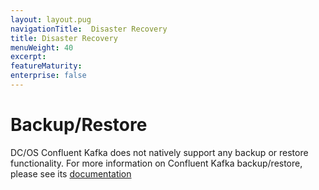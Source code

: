 ```yaml
---
layout: layout.pug
navigationTitle:  Disaster Recovery
title: Disaster Recovery
menuWeight: 40
excerpt:
featureMaturity:
enterprise: false
---
```


# Backup/Restore
DC/OS Confluent Kafka does not natively support any backup or restore functionality.  For more information on Confluent Kafka backup/restore, please see its [documentation](https://www.confluent.io/whitepaper/deploying-confluent-platform-with-mesosphere/)
